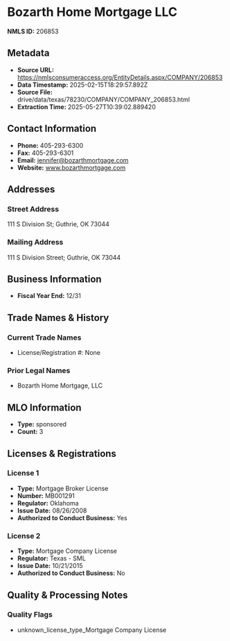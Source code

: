 # Bozarth Home Mortgage LLC

**NMLS ID:** 206853

## Metadata
- **Source URL:** https://nmlsconsumeraccess.org/EntityDetails.aspx/COMPANY/206853
- **Data Timestamp:** 2025-02-15T18:29:57.892Z
- **Source File:** drive/data/texas/78230/COMPANY/COMPANY_206853.html
- **Extraction Time:** 2025-05-27T10:39:02.889420

## Contact Information
- **Phone:** 405-293-6300
- **Fax:** 405-293-6301
- **Email:** jennifer@bozarthmortgage.com
- **Website:** www.bozarthmortgage.com

## Addresses
### Street Address
111 S Division St; Guthrie, OK 73044

### Mailing Address
111 S Division Street; Guthrie, OK 73044

## Business Information
- **Fiscal Year End:** 12/31

## Trade Names & History
### Current Trade Names
- License/Registration #: None

### Prior Legal Names
- Bozarth Home Mortgage, LLC

## MLO Information
- **Type:** sponsored
- **Count:** 3

## Licenses & Registrations

### License 1
- **Type:** Mortgage Broker License
- **Number:** MB001291
- **Regulator:** Oklahoma
- **Issue Date:** 08/26/2008
- **Authorized to Conduct Business:** Yes

### License 2
- **Type:** Mortgage Company License
- **Regulator:** Texas - SML
- **Issue Date:** 10/21/2015
- **Authorized to Conduct Business:** No

## Quality & Processing Notes
### Quality Flags
- unknown_license_type_Mortgage Company License
